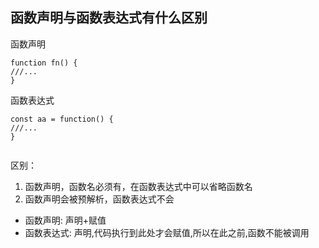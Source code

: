 ## 函数声明与函数表达式有什么区别

函数声明
```
function fn() {
///...
}
```
函数表达式
```
const aa = function() {
///...
}


```

区别：
1. 函数声明，函数名必须有，在函数表达式中可以省略函数名
2. 函数声明会被预解析，函数表达式不会

* 函数声明: 声明+赋值
* 函数表达式: 声明,代码执行到此处才会赋值,所以在此之前,函数不能被调用